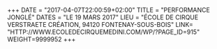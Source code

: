 +++
DATE = "2017-04-07T22:00:59+02:00"
TITLE = "PERFORMANCE JONGLÉ"
DATES = "LE 19 MARS 2017"
LIEU = "ÉCOLE DE CIRQUE VERSTRAETE CRÉATION, 94120 FONTENAY-SOUS-BOIS"
LINK= "HTTP://WWW.ECOLEDECIRQUEMEDINI.COM/WP/?PAGE_ID=915"
WEIGHT=9999952
+++
